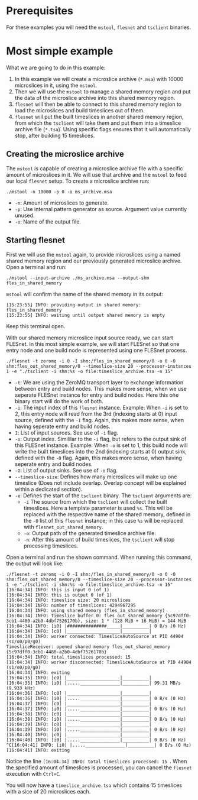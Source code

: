 # Prerequisites
For these examples you will need the `mstool`, `flesnet` and `tsclient` binaries.

# Most simple example
What we are going to do in this example:
1. In this example we will create a microslice archive (`*.msa`) with 10000 microslices in it, using the `mstool`.
2. Then we will use the `mstool` to manage a shared memory region and put the data of the microslice archive into this shared memory region.
3. `flesnet` will then be able to connect to this shared memory region to load the microslices and build timeslices out of them.
5. `flesnet` will put the built timeslices in another shared memory region, from which the `tsclient` will take them and put them into a timeslice archive file (`*.tsa`). Using specific flags ensures that it will automatically stop, after building 15 timeslices.

## Creating the microslice archive

The `mstool` is capable of creating a microslice archive file with a specific amount of microslices in it. We will use that archive and the `mstool` to feed our local `flesnet` setup.
To create a microslice archive run:
```
./mstool -n 10000 -p 0 -o ms_archive.msa
```

- `-n`: Amount of microslices to generate.
- `-p`: Use internal pattern generator as source. Argument value currently unused.
- `-o`: Name of the output file.

## Starting flesnet

First we will use the `mstool` again, to provide microslices using a named shared memory region and our previously generated microslice archive. Open a terminal and run:
```
./mstool --input-archive ./ms_archive.msa --output-shm fles_in_shared_memory
```
`mstool` will confirm the name of the shared memory in its output:
```
[15:23:55] INFO: providing output in shared memory: fles_in_shared_memory
[15:23:55] INFO: waiting until output shared memory is empty
```
Keep this terminal open.

With our shared memory microslice input source ready, we can start FLESnet. In this most simple example, we will start FLESnet so that one entry node and one build node is represented using one FLESnet process.

```
./flesnet -t zeromq -i 0 -I shm:/fles_in_shared_memory/0 -o 0 -O shm:fles_out_shared_memory/0 --timeslice-size 20 --processor-instances 1 -e "./tsclient -i shm:%s -o file:timeslice_archive.tsa -n 15"
```

- `-t`: We are using the ZeroMQ transport layer to exchange information between entry and build nodes. This makes more sense, when we use seperate FLESnet instance for entry and build nodes. Here this one binary start will do the work of both.
- `-i`: The input index of this `flesnet` instance. Example: When `-i` is set to 2, this entry node will read from the 3rd (indexing starts at 0) input source, defined with the `-I` flag. Again, this makes more sense, when having seperate entry and build nodes.
- `I`: List of input sources. See use of `-i` flag.
- `-o`: Output index. Simililar to the `-i` flag, but refers to the output sink of this FLESnet instance. Example: When `-o` is set to 1, this build node will write the built timeslices into the 2nd (indexing starts at 0) output sink, defined with the `-O` flag. Again, this makes more sense, when having seperate entry and build nodes. 
- `-O`: List of output sinks. See use of `-o` flag.
- `--timeslice-size`: Defines how many microslices will make up one timeslice (Does not include overlap. Overlap concept will be explained within a dedicated section).
- `-e`: Defines the start of the `tsclient` binary. The `tsclient` arguments are:
	- `-i` The source from which the `tsclient` will collect the built timeslices. Here a template parameter is used `%s`. This will be replaced with the respective name of the shared memory, defined in the `-O` list of this `flesnet`  instance; in this case `%s` will be replaced with `flesnet_out_shared_memory`.
	-  `-o`: Output path of the generated timeslice archive file.
	-  `-n`: After this amount of build timeslices, the `tsclient` will stop processing timeslices.

Open a terminal and run the shown command.
When running this command, the output will look like:
```
./flesnet -t zeromq -i 0 -I shm:/fles_in_shared_memory/0 -o 0 -O shm:fles_out_shared_memory/0 --timeslice-size 20 --processor-instances 1 -e "./tsclient -i shm:%s -o file:timeslice_archive.tsa -n 15" 
[16:04:34] INFO: this is input 0 (of 1)
[16:04:34] INFO: this is output 0 (of 1)
[16:04:34] INFO: timeslice size: 20 microslices
[16:04:34] INFO: number of timeslices: 4294967295
[16:04:34] INFO: using shared memory (fles_in_shared_memory)
[16:04:34] INFO: timeslice buffer 0: fles_out_shared_memory {5c97dff0-3cb1-4480-a2b0-4dbf7526170b}, size: 1 * (128 MiB + 16 MiB) = 144 MiB
[16:04:34] INFO: [i0] |###############_____|__________| 0 B/s (0 Hz)
[16:04:34] INFO: [c0] |____________________|__________| 
[16:04:34] INFO: worker connected: TimesliceAutoSource at PID 44904 (s1/o0/p0/g0)
TimesliceReceiver: opened shared memory fles_out_shared_memory {5c97dff0-3cb1-4480-a2b0-4dbf7526170b}
[16:04:34] INFO: total timeslices processed: 15
[16:04:34] INFO: worker disconnected: TimesliceAutoSource at PID 44904 (s1/o0/p0/g0)
[16:04:34] INFO: exiting
[16:04:35] INFO: [c0] |____________________|__________| 
[16:04:35] INFO: [i0] |....._______________|__________| 99.31 MB/s (9.933 kHz)
[16:04:36] INFO: [c0] |____________________|__________| 
[16:04:36] INFO: [i0] |....._______________|__________| 0 B/s (0 Hz)
[16:04:37] INFO: [c0] |____________________|__________| 
[16:04:37] INFO: [i0] |....._______________|__________| 0 B/s (0 Hz)
[16:04:38] INFO: [c0] |____________________|__________| 
[16:04:38] INFO: [i0] |....._______________|__________| 0 B/s (0 Hz)
[16:04:39] INFO: [c0] |____________________|__________| 
[16:04:39] INFO: [i0] |....._______________|__________| 0 B/s (0 Hz)
[16:04:40] INFO: [c0] |____________________|__________| 
[16:04:40] INFO: [i0] |....._______________|__________| 0 B/s (0 Hz)
^C[16:04:41] INFO: [i0] |....._______________|__________| 0 B/s (0 Hz)
[16:04:41] INFO: exiting
```

Notice the line `[16:04:34] INFO: total timeslices processed: 15
`. When the specified amount of timeslices is processed, you can cancel the `flesnet` execution with `Ctrl+C`.

You will now have a `timeslice_archive.tsa` which contains 15 timeslices with a sice of  20 microslices each.
